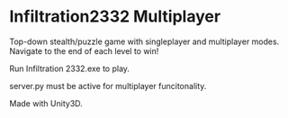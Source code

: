 # Infiltration2332 Multiplayer

Top-down stealth/puzzle game with singleplayer and multiplayer modes.
Navigate to the end of each level to win!

Run Infiltration 2332.exe to play.

server.py must be active for multiplayer funcitonality.


Made with Unity3D.
